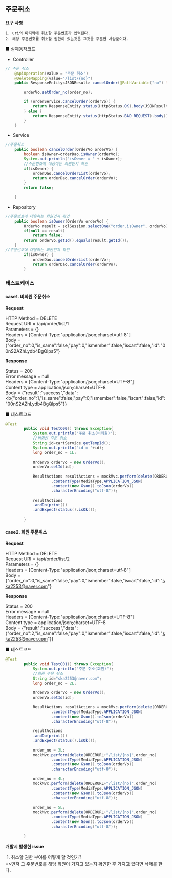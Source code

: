 ## 주문취소

 **요구 사항**

	1. uri의 마지막에 취소할 주문번호가 입력된다.
 	2. 해당 주문번호를 취소할 권한이 있는것은 그것을 주문한 사람뿐이다.


■ 실제동작코드 

- Controller

```java
// 주문 취소
	@ApiOperation(value = "주문 취소")
	@DeleteMapping(value="/list/{no}")
	public ResponseEntity<JSONResult> cancelOrder(@PathVariable("no") long order_no, @RequestBody OrderVo orderVo) {

		orderVo.setOrder_no(order_no);

		if (orderService.cancelOrder(orderVo)) {
			return ResponseEntity.status(HttpStatus.OK).body(JSONResult.success(orderVo));
		} else {
			return ResponseEntity.status(HttpStatus.BAD_REQUEST).body(JSONResult.fail("주문 취소 실패"));
		}
	}
```

- Service

```java
//주문취소
	public boolean cancelOrder(OrderVo orderVo) {
		boolean isOwner=orderDao.isOwner(orderVo);
		System.out.println("isOwner = " + isOwner);
		//주문번호에 대응하는 회원인지 확인
		if(isOwner) {
			orderDao.cancelOrderList(orderVo);
			return orderDao.cancelOrder(orderVo);
		}
		return false;
		
	}
```

- Repository

```java
//주문번호에 대응하는 회원인지 확인
	public boolean isOwner(OrderVo orderVo) {
		OrderVo result = sqlSession.selectOne("order.isOwner", orderVo);
		if(null == result)
			return false;
		return orderVo.getId().equals(result.getId());
	}
//주문번호에 대응하는 회원인지 확인
		if(isOwner) {
			orderDao.cancelOrderList(orderVo);
			return orderDao.cancelOrder(orderVo);
		}
```



### 테스트케이스

#### case1. 비회원 주문취소

**Request**

 HTTP Method = DELETE<br>
      Request URI = /api/order/list/1<br>
       Parameters = {}<br>
          Headers = [Content-Type:"application/json;charset=utf-8"]<br>
             Body = {"order_no":0,"is_same":false,"pay":0,"ismember":false,"iscart":false,"id":"00nS2AZhLydb4BgQlps5"}



**Response**

 Status = 200<br>
    Error message = null<br>
          Headers = [Content-Type:"application/json;charset=UTF-8"]<br>
     Content type = application/json;charset=UTF-8<br>
             Body = {"result":"success","data":<b{"order_no":1,"is_same":false,"pay":0,"ismember":false,"iscart":false,"id":"00nS2AZhLydb4BgQlps5"}}

■  테스트코드

```java
@Test
		public void TestC00() throws Exception{
			System.out.println("주문 취소(비회원)");
			//비회원 주문 취소
			String id=cartService.getTempId();
			System.out.println("id = "+id);
			long order_no = 1L;
			
			OrderVo orderVo = new OrderVo();
			orderVo.setId(id);
			
			ResultActions resultActions = mockMvc.perform(delete(ORDERURL+"/list/{no}",order_no)
					.contentType(MediaType.APPLICATION_JSON)
					.content(new Gson().toJson(orderVo))
					.characterEncoding("utf-8"));
					
			resultActions
			.andDo(print())
			.andExpect(status().isOk());
			
		}
```



#### case2. 회원 주문취소

**Request**

 HTTP Method = DELETE<br>
      Request URI = /api/order/list/2<br>
       Parameters = {}<br>
          Headers = [Content-Type:"application/json;charset=utf-8"]<br>
             Body = {"order_no":0,"is_same":false,"pay":0,"ismember":false,"iscart":false,"id":"ska2253@naver.com"}

**Response**

Status = 200<br>
    Error message = null<br>
          Headers = [Content-Type:"application/json;charset=UTF-8"]<br>
     Content type = application/json;charset=UTF-8<br>
             Body = {"result":"success","data":{"order_no":2,"is_same":false,"pay":0,"ismember":false,"iscart":false,"id":"ska2253@naver.com"}}

■  테스트코드

```java
@Test
		public void TestC01() throws Exception{
			System.out.println("주문 취소(회원)");
			//회원 주문 취소
			String id="ska2253@naver.com";
			long order_no = 2L;
			
			OrderVo orderVo = new OrderVo();
			orderVo.setId(id);
			
			ResultActions resultActions = mockMvc.perform(delete(ORDERURL+"/list/{no}",order_no)
					.contentType(MediaType.APPLICATION_JSON)
					.content(new Gson().toJson(orderVo))
					.characterEncoding("utf-8"));
					
			resultActions
			.andDo(print())
			.andExpect(status().isOk());
			
			order_no = 3L;
			mockMvc.perform(delete(ORDERURL+"/list/{no}",order_no)
					.contentType(MediaType.APPLICATION_JSON)
					.content(new Gson().toJson(orderVo))
					.characterEncoding("utf-8"));
			
			order_no = 4L;
			mockMvc.perform(delete(ORDERURL+"/list/{no}",order_no)
					.contentType(MediaType.APPLICATION_JSON)
					.content(new Gson().toJson(orderVo))
					.characterEncoding("utf-8"));
			
			order_no = 5L;
			mockMvc.perform(delete(ORDERURL+"/list/{no}",order_no)
					.contentType(MediaType.APPLICATION_JSON)
					.content(new Gson().toJson(orderVo))
					.characterEncoding("utf-8"));
			
		}
```













<b>개발시 발생한 issue</b>

​	1. 취소할 권한 부여를 어떻게 할 것인가?<br>  =>먼저 그 주문번호를 해당 회원이 가지고 있는지 확인한 후 가지고 있다면 삭제를 한다. 



